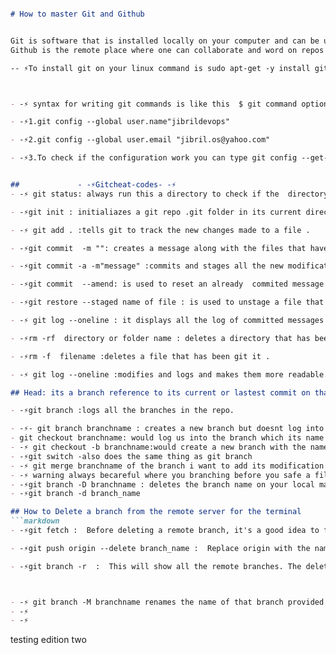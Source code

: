 ```markdown

# How to master Git and Github 


Git is software that is installed locally on your computer and can be used as for version controlling all kinds of works like writing and writing codes .
Github is the remote place where one can collaborate and word on repos stored on the cloud.

-- ⚡To install git on your linux command is sudo apt-get -y install git .



- -⚡ syntax for writing git commands is like this  $ git command options filename or directory eg. git config --global user.name commands to setup git or config it on your computer manually on terminal is :

- -⚡1.git config --global user.name"jibrildevops"

- -⚡2.git config --global user.email "jibril.os@yahoo.com"

- -⚡3.To check if the configuration work you can type git config --get-all user.name or get config user.name  .The terminal should print any username if it really worked  .


##             - -⚡Gitcheat-codes- -⚡
- -⚡ git status: always run this a directory to check if the  directory has been git initialiazed. It can also be used  to check  if the new changes have been staged and if git is tracking the new modifications .

- -⚡git init : initialiazes a git repo .git folder in its current directory.

- -⚡ git add . :tells git to track the new changes made to a file .

- -⚡git commit  -m "": creates a message along with the files that have been stagged and ready to be pushed to the repo.

- -⚡git commit -a -m"message" :commits and stages all the new modification.

- -⚡git commit  --amend: is used to reset an already  commited message  git commit -m"" where by the default text editor is opened to the previous git commit -m"" message  .

- -⚡git restore --staged name of file : is used to unstage a file that has been staged .eg git restore --staged go.txt or git restore -s filename .

- -⚡ git log --oneline : it displays all the log of committed messages as you git push the current changes and also displays the head.

- -⚡rm -rf  directory or folder name : deletes a directory that has been provided to it. eg rm -rf  animalfolder.

- -⚡rm -f  filename :deletes a file that has been git it . 

- -⚡ git log --oneline :modifies and logs and makes them more readable.

## Head: its a branch reference to its current or lastest commit on that particular branch .if say the branch you are working is version1 and you make a commit the  Head would point to version1 branch lastest commit.

- -⚡git branch :logs all the branches in the repo.

- -⚡- git branch branchname : creates a new branch but doesnt log into that brunch yet.eg git branch edition1 would create a new branch called edition1.
- git checkout branchname: would log us into the branch which its name has been .
- -⚡ git checkout -b branchname:would create a new branch with the name given.
- -⚡git switch -also does the same thing as git branch 
- -⚡ git merge branchname of the branch i want to add its modification into the current branch am into. eg am in branch main and there is modifications in branch edition1 that i want in branch man and the code would be like this git switch main ,git merge edition1 
- -⚡ warning always becareful where you branching before you safe a file 
- -⚡git branch -D branchname : deletes the branch name on your local machine or local repo.
- -⚡git branch -d branch_name

## How to Delete a branch from the remote server for the terminal
```markdown
- -⚡git fetch :  Before deleting a remote branch, it's a good idea to fetch the latest changes from the remote repository to ensure you have the most up-to-date information.

- -⚡git push origin --delete branch_name :  Replace origin with the name of your remote (typically origin) and branch_name with the name of the branch you want to delete. For example, if you want to delete a branch named feature-branch, you would run: git push origin --delete feature-branch

- -⚡git branch -r  :  This will show all the remote branches. The deleted branch should no longer appear in the list.



- -⚡ git branch -M branchname renames the name of that branch provided on your local repo
- -⚡
- -⚡
```



testing edition two